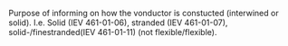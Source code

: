 Purpose of informing on how the vonductor is constucted (interwined or solid). I.e. Solid (IEV 461-01-06), stranded (IEV 461-01-07), solid-/finestranded(IEV 461-01-11) (not flexible/flexible).